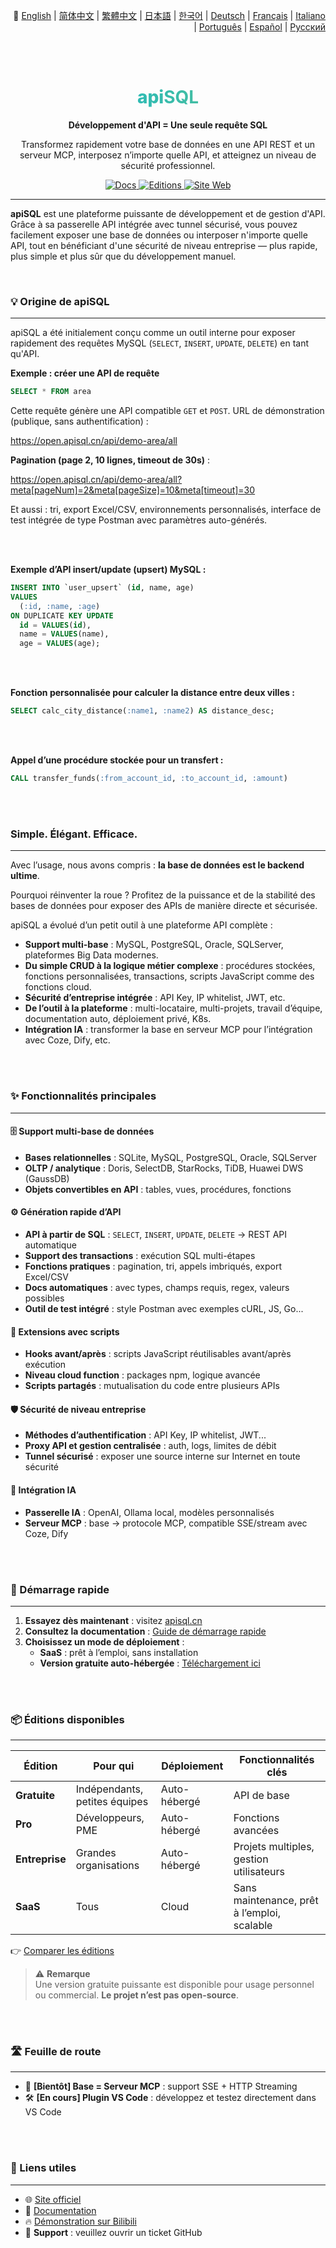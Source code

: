 <p align="right">
 📘 
  <a href="./README.md">English</a> | 
  <a href="./README.zh-Hans.md">简体中文</a> | 
  <a href="./README.zh-Hant.md">繁體中文</a> | 
  <a href="./README.ja.md">日本語</a> | 
  <a href="./README.ko.md">한국어</a> | 
  <a href="./README.de.md">Deutsch</a> | 
  <a href="./README.fr.md">Français</a> | 
  <a href="./README.it.md">Italiano</a> | 
  <a href="./README.pt.md">Português</a> | 
  <a href="./README.es.md">Español</a> | 
  <a href="./README.ru.md">Русский</a>
</p>


<br><br>

<div align="center">

  <h1 style="font-size: 28px; font-weight: 800; background-image: linear-gradient(to right, #06b6d4, #6bc283); -webkit-background-clip: text; background-clip: text; color: transparent;">
    <span>api</span><strong>SQL</strong>
  </h1>

  <p>
    <strong>Développement d'API = Une seule requête SQL</strong>
  </p>
  <p>
    Transformez rapidement votre base de données en une API REST et un serveur MCP, interposez n’importe quelle API, et atteignez un niveau de sécurité professionnel.
  </p>
  <p>
    <a href="https://docs.apisql.cn/">
      <img src="https://img.shields.io/badge/Docs-Documentation-blue.svg" alt="Docs" />
    </a>
    <a href="https://www.apisql.cn/pricing/">
      <img src="https://img.shields.io/badge/Editions-Tarification-green.svg" alt="Editions" />
    </a>
    <a href="https://www.apisql.cn/">
      <img src="https://img.shields.io/badge/Site-Web-apisql.cn-orange.svg" alt="Site Web" />
    </a>
  </p>
</div>

---

**apiSQL** est une plateforme puissante de développement et de gestion d'API. Grâce à sa passerelle API intégrée avec tunnel sécurisé, vous pouvez facilement exposer une base de données ou interposer n'importe quelle API, tout en bénéficiant d'une sécurité de niveau entreprise — plus rapide, plus simple et plus sûr que du développement manuel.

<br>

### 💡 Origine de apiSQL

---

apiSQL a été initialement conçu comme un outil interne pour exposer rapidement des requêtes MySQL (`SELECT`, `INSERT`, `UPDATE`, `DELETE`) en tant qu'API.

**Exemple : créer une API de requête**
```sql
SELECT * FROM area
```

Cette requête génère une API compatible `GET` et `POST`. URL de démonstration (publique, sans authentification) :

https://open.apisql.cn/api/demo-area/all

**Pagination (page 2, 10 lignes, timeout de 30s)** :

https://open.apisql.cn/api/demo-area/all?meta[pageNum]=2&meta[pageSize]=10&meta[timeout]=30

Et aussi : tri, export Excel/CSV, environnements personnalisés, interface de test intégrée de type Postman avec paramètres auto-générés.

<br><br>

**Exemple d’API insert/update (upsert) MySQL :**
```sql
INSERT INTO `user_upsert` (id, name, age) 
VALUES 
  (:id, :name, :age)
ON DUPLICATE KEY UPDATE 
  id = VALUES(id),
  name = VALUES(name),
  age = VALUES(age);
```

<br><br>

**Fonction personnalisée pour calculer la distance entre deux villes :**
```sql
SELECT calc_city_distance(:name1, :name2) AS distance_desc;
```

<br><br>

**Appel d’une procédure stockée pour un transfert :**
```sql
CALL transfer_funds(:from_account_id, :to_account_id, :amount)
```

<br><br>

### Simple. Élégant. Efficace.

---

Avec l’usage, nous avons compris : **la base de données est le backend ultime**.

Pourquoi réinventer la roue ? Profitez de la puissance et de la stabilité des bases de données pour exposer des APIs de manière directe et sécurisée.

apiSQL a évolué d’un petit outil à une plateforme API complète :

- **Support multi-base** : MySQL, PostgreSQL, Oracle, SQLServer, plateformes Big Data modernes.
- **Du simple CRUD à la logique métier complexe** : procédures stockées, fonctions personnalisées, transactions, scripts JavaScript comme des fonctions cloud.
- **Sécurité d’entreprise intégrée** : API Key, IP whitelist, JWT, etc.
- **De l’outil à la plateforme** : multi-locataire, multi-projets, travail d’équipe, documentation auto, déploiement privé, K8s.
- **Intégration IA** : transformer la base en serveur MCP pour l’intégration avec Coze, Dify, etc.

<br><br>

### ✨ Fonctionnalités principales

---

#### 🗄️ Support multi-base de données

- **Bases relationnelles** : SQLite, MySQL, PostgreSQL, Oracle, SQLServer
- **OLTP / analytique** : Doris, SelectDB, StarRocks, TiDB, Huawei DWS (GaussDB)
- **Objets convertibles en API** : tables, vues, procédures, fonctions

#### ⚙️ Génération rapide d’API

- **API à partir de SQL** : `SELECT`, `INSERT`, `UPDATE`, `DELETE` → REST API automatique  
- **Support des transactions** : exécution SQL multi-étapes  
- **Fonctions pratiques** : pagination, tri, appels imbriqués, export Excel/CSV  
- **Docs automatiques** : avec types, champs requis, regex, valeurs possibles  
- **Outil de test intégré** : style Postman avec exemples cURL, JS, Go...

#### 🧩 Extensions avec scripts

- **Hooks avant/après** : scripts JavaScript réutilisables avant/après exécution  
- **Niveau cloud function** : packages npm, logique avancée  
- **Scripts partagés** : mutualisation du code entre plusieurs APIs

#### 🛡️ Sécurité de niveau entreprise

- **Méthodes d’authentification** : API Key, IP whitelist, JWT...  
- **Proxy API et gestion centralisée** : auth, logs, limites de débit  
- **Tunnel sécurisé** : exposer une source interne sur Internet en toute sécurité

#### 🤖 Intégration IA

- **Passerelle IA** : OpenAI, Ollama local, modèles personnalisés  
- **Serveur MCP** : base → protocole MCP, compatible SSE/stream avec Coze, Dify

<br><br>

### 🚀 Démarrage rapide

---

1. **Essayez dès maintenant** : visitez [apisql.cn](https://www.apisql.cn/)  
2. **Consultez la documentation** : [Guide de démarrage rapide](https://docs.apisql.cn/apisql/010@%E5%85%A5%E9%97%A8/020@%E5%BF%AB%E9%80%9F%E5%85%A5%E9%97%A8/readme.html)  
3. **Choisissez un mode de déploiement** :  
   - **SaaS** : prêt à l’emploi, sans installation  
   - **Version gratuite auto-hébergée** : [Téléchargement ici](https://docs.apisql.cn/apisql/010@%E5%85%A5%E9%97%A8/030@%E5%85%8D%E8%B4%B9%E7%89%88-%E7%A7%81%E6%9C%89%E9%83%A8%E7%BD%B2/readme.html)

<br><br>

### 📦 Éditions disponibles

---

| Édition       | Pour qui               | Déploiement    | Fonctionnalités clés                        |
|---------------|------------------------|----------------|---------------------------------------------|
| **Gratuite**  | Indépendants, petites équipes | Auto-hébergé   | API de base                                 |
| **Pro**       | Développeurs, PME       | Auto-hébergé   | Fonctions avancées                          |
| **Entreprise**| Grandes organisations   | Auto-hébergé   | Projets multiples, gestion utilisateurs      |
| **SaaS**      | Tous                    | Cloud           | Sans maintenance, prêt à l’emploi, scalable |

👉 [Comparer les éditions](https://www.apisql.cn/pricing/)

> ⚠️ **Remarque**  
> Une version gratuite puissante est disponible pour usage personnel ou commercial. **Le projet n’est pas open-source**.

<br><br>

### 🛣️ Feuille de route

---

- 🏁 **[Bientôt] Base = Serveur MCP** : support SSE + HTTP Streaming  
- 🛠️ **[En cours] Plugin VS Code** : développez et testez directement dans VS Code

<br><br>

### 🔗 Liens utiles

---

- 🌐 [Site officiel](https://www.apisql.cn/)  
- 📘 [Documentation](https://docs.apisql.cn/)  
- 🔥 [Démonstration sur Bilibili](https://www.bilibili.com/video/BV1eHGyzFE7x)  
- 💬 **Support** : veuillez ouvrir un ticket GitHub
